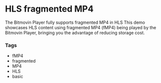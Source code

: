 # HLS fragmented MP4

The Bitmovin Player fully supports fragmented MP4 in HLS
This demo showcases HLS content using fragmented MP4 (fMP4) being played by the Bitmovin Player, bringing you the advantage of reducing storage cost.

### Tags

  - fMP4
  - fragmented
  - MP4
  - HLS
  - basic